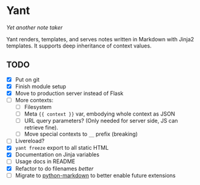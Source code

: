 Yant
===

*Yet another note taker*

Yant renders, templates, and serves notes written in Markdown with Jinja2 templates. It supports deep inheritance of context values.

## TODO

- [x] Put on git
- [x] Finish module setup
- [x] Move to production server instead of Flask
- [ ] More contexts:
  - [ ] Filesystem
  - [ ] Meta `{{ context }}` var, embodying whole context as JSON
  - [ ] URL query parameters? (Only needed for server side, JS can retrieve fine).
  - [ ] Move special contexts to `__` prefix (breaking)
- [ ] Livereload?
- [x] `yant freeze` export to all static HTML
- [x] Documentation on Jinja variables
- [ ] Usage docs in README
- [x] Refactor to do filenames *better*
- [ ] Migrate to [python-markdown](https://github.com/Python-Markdown/markdown) to better enable future extensions
